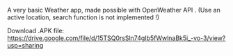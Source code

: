 A very basic Weather app, made possible with OpenWeather API .
(Use an active location, search function is not implemented !)

Download .APK file: https://drive.google.com/file/d/15TSQ0rsSln74gIb5fWwlnaBk5i_-vo-3/view?usp=sharing
